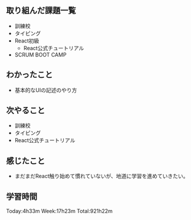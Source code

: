 ## 取り組んだ課題一覧
- 訓練校
- タイピング
- React初級
    - React公式チュートリアル
- SCRUM BOOT CAMP
## わかったこと
- 基本的なUIの記述のやり方
## 次やること
- 訓練校
- タイピング
- React公式チュートリアル
## 感じたこと
- まだまだReact触り始めて慣れていないが、地道に学習を進めていきたい。
## 学習時間
Today:4h33m Week:17h23m Total:921h22m